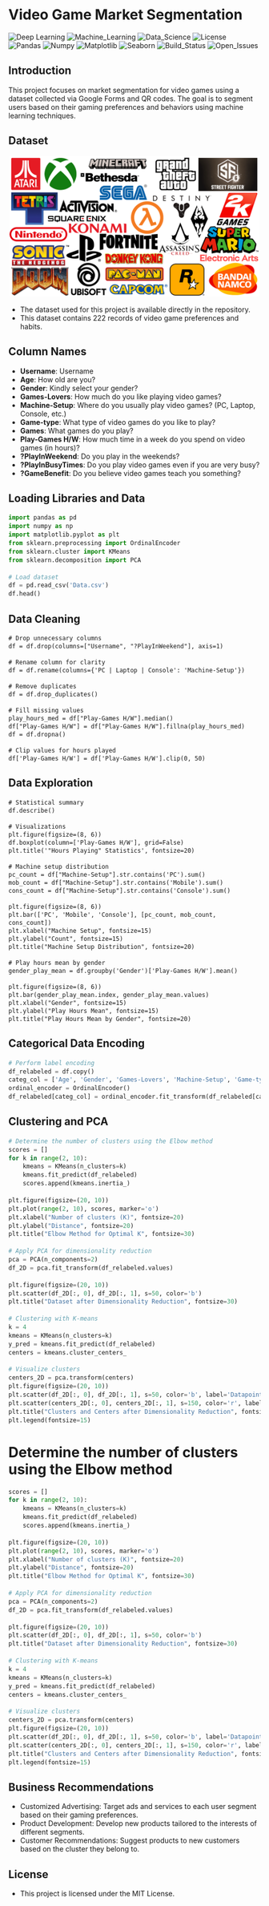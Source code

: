 # Video Game Market Segmentation
![Deep Learning](https://img.shields.io/badge/Deep%20Learning-%20blue?style=plastic)
![Machine_Learning](https://img.shields.io/badge/Machine%20Learning-%20blue?style=plastic)
![Data_Science](https://img.shields.io/badge/Data%20Science-%20blue?style=plastic)
![License](https://img.shields.io/badge/license%20-%20MIT%20-%20darkblue?style=plastic)
![Pandas](https://img.shields.io/badge/Pandas-2.0.3-%20blue?style=plastic)
![Numpy](https://img.shields.io/badge/Numpy-1.24.4-%20blue?style=plastic)
![Matplotlib](https://img.shields.io/badge/Matplotlib-3.7.2-%20blue?style=plastic)
![Seaborn](https://img.shields.io/badge/Seaborn-0.12.2-%20blue?style=plastic)
![Build_Status](https://img.shields.io/badge/build-passing-brightgreen)
![Open_Issues](https://img.shields.io/badge/Issues%20-%200%20-%20orange?style=plastic)

## Introduction
This project focuses on market segmentation for video games using a dataset collected via Google Forms and QR codes. The goal is to segment users based on their gaming preferences and behaviors using machine learning techniques.

## Dataset
<p align="center">
  <img src="Famous-Video-Game-Logos.png" alt="Famous-Video-Game-Logos" width="500"/>
</p>

- The dataset used for this project is available directly in the repository.
- This dataset contains 222 records of video game preferences and habits. 

## Column Names

- **Username**: Username
- **Age**: How old are you?
- **Gender**: Kindly select your gender?
- **Games-Lovers**: How much do you like playing video games?
- **Machine-Setup**: Where do you usually play video games? (PC, Laptop, Console, etc.)
- **Game-type**: What type of video games do you like to play?
- **Games**: What games do you play?
- **Play-Games H/W**: How much time in a week do you spend on video games (in hours)?
- **?PlayInWeekend**: Do you play in the weekends?
- **?PlayInBusyTimes**: Do you play video games even if you are very busy?
- **?GameBenefit**: Do you believe video games teach you something?

## Loading Libraries and Data

```python
import pandas as pd
import numpy as np
import matplotlib.pyplot as plt
from sklearn.preprocessing import OrdinalEncoder
from sklearn.cluster import KMeans
from sklearn.decomposition import PCA

# Load dataset
df = pd.read_csv('Data.csv')
df.head()
```

## Data Cleaning
```pyhon
# Drop unnecessary columns
df = df.drop(columns=["Username", "?PlayInWeekend"], axis=1)

# Rename column for clarity
df = df.rename(columns={'PC | Laptop | Console': 'Machine-Setup'})

# Remove duplicates
df = df.drop_duplicates()

# Fill missing values
play_hours_med = df["Play-Games H/W"].median()
df["Play-Games H/W"] = df["Play-Games H/W"].fillna(play_hours_med)
df = df.dropna()

# Clip values for hours played
df['Play-Games H/W'] = df['Play-Games H/W'].clip(0, 50)
```
## Data Exploration
```pyhon
# Statistical summary
df.describe()

# Visualizations
plt.figure(figsize=(8, 6))
df.boxplot(column=['Play-Games H/W'], grid=False)
plt.title('"Hours Playing" Statistics', fontsize=20)

# Machine setup distribution
pc_count = df["Machine-Setup"].str.contains('PC').sum()
mob_count = df["Machine-Setup"].str.contains('Mobile').sum()
cons_count = df["Machine-Setup"].str.contains('Console').sum()

plt.figure(figsize=(8, 6))
plt.bar(['PC', 'Mobile', 'Console'], [pc_count, mob_count, cons_count])
plt.xlabel("Machine Setup", fontsize=15)
plt.ylabel("Count", fontsize=15)
plt.title("Machine Setup Distribution", fontsize=20)

# Play hours mean by gender
gender_play_mean = df.groupby('Gender')['Play-Games H/W'].mean()

plt.figure(figsize=(8, 6))
plt.bar(gender_play_mean.index, gender_play_mean.values)
plt.xlabel("Gender", fontsize=15)
plt.ylabel("Play Hours Mean", fontsize=15)
plt.title("Play Hours Mean by Gender", fontsize=20)
```
## Categorical Data Encoding
```python
# Perform label encoding
df_relabeled = df.copy()
categ_col = ['Age', 'Gender', 'Games-Lovers', 'Machine-Setup', 'Game-type', 'Games', '?PlayInBusyTimes', '?GameBenefit']
ordinal_encoder = OrdinalEncoder()
df_relabeled[categ_col] = ordinal_encoder.fit_transform(df_relabeled[categ_col])
```
## Clustering and PCA
```python
# Determine the number of clusters using the Elbow method
scores = []
for k in range(2, 10):
    kmeans = KMeans(n_clusters=k)
    kmeans.fit_predict(df_relabeled)
    scores.append(kmeans.inertia_)

plt.figure(figsize=(20, 10))
plt.plot(range(2, 10), scores, marker='o')
plt.xlabel("Number of clusters (K)", fontsize=20)
plt.ylabel("Distance", fontsize=20)
plt.title("Elbow Method for Optimal K", fontsize=30)

# Apply PCA for dimensionality reduction
pca = PCA(n_components=2)
df_2D = pca.fit_transform(df_relabeled.values)

plt.figure(figsize=(20, 10))
plt.scatter(df_2D[:, 0], df_2D[:, 1], s=50, color='b')
plt.title("Dataset after Dimensionality Reduction", fontsize=30)

# Clustering with K-means
k = 4
kmeans = KMeans(n_clusters=k)
y_pred = kmeans.fit_predict(df_relabeled)
centers = kmeans.cluster_centers_

# Visualize clusters
centers_2D = pca.transform(centers)
plt.figure(figsize=(20, 10))
plt.scatter(df_2D[:, 0], df_2D[:, 1], s=50, color='b', label='Datapoint')
plt.scatter(centers_2D[:, 0], centers_2D[:, 1], s=150, color='r', label='Cluster Center')
plt.title("Clusters and Centers after Dimensionality Reduction", fontsize=30)
plt.legend(fontsize=15)
```
# Determine the number of clusters using the Elbow method
```python
scores = []
for k in range(2, 10):
    kmeans = KMeans(n_clusters=k)
    kmeans.fit_predict(df_relabeled)
    scores.append(kmeans.inertia_)

plt.figure(figsize=(20, 10))
plt.plot(range(2, 10), scores, marker='o')
plt.xlabel("Number of clusters (K)", fontsize=20)
plt.ylabel("Distance", fontsize=20)
plt.title("Elbow Method for Optimal K", fontsize=30)

# Apply PCA for dimensionality reduction
pca = PCA(n_components=2)
df_2D = pca.fit_transform(df_relabeled.values)

plt.figure(figsize=(20, 10))
plt.scatter(df_2D[:, 0], df_2D[:, 1], s=50, color='b')
plt.title("Dataset after Dimensionality Reduction", fontsize=30)

# Clustering with K-means
k = 4
kmeans = KMeans(n_clusters=k)
y_pred = kmeans.fit_predict(df_relabeled)
centers = kmeans.cluster_centers_

# Visualize clusters
centers_2D = pca.transform(centers)
plt.figure(figsize=(20, 10))
plt.scatter(df_2D[:, 0], df_2D[:, 1], s=50, color='b', label='Datapoint')
plt.scatter(centers_2D[:, 0], centers_2D[:, 1], s=150, color='r', label='Cluster Center')
plt.title("Clusters and Centers after Dimensionality Reduction", fontsize=30)
plt.legend(fontsize=15)
```
## Business Recommendations
- Customized Advertising: Target ads and services to each user segment based on their gaming preferences.
- Product Development: Develop new products tailored to the interests of different segments.
- Customer Recommendations: Suggest products to new customers based on the cluster they belong to.

## License
- This project is licensed under the MIT License.









